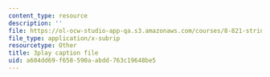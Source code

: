 ```yaml
---
content_type: resource
description: ''
file: https://ol-ocw-studio-app-qa.s3.amazonaws.com/courses/8-821-string-theory-and-holographic-duality-fall-2014/a604dd69f658590aabdd763c19648be5_k6HCdJ9lKho.vtt
file_type: application/x-subrip
resourcetype: Other
title: 3play caption file
uid: a604dd69-f658-590a-abdd-763c19648be5
---
```

